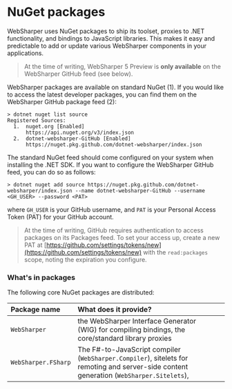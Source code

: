 # NuGet packages

WebSharper uses NuGet packages to ship its toolset, proxies to .NET functionality, and bindings to JavaScript libraries. This makes it easy and predictable to add or update various WebSharper components in your applications.

> At the time of writing, WebSharper 5 Preview is **only available** on the WebSharper GitHub feed \(see below\).

WebSharper packages are available on standard NuGet \(1\). If you would like to access the latest developer packages, you can find them on the WebSharper GitHub package feed \(2\):  

```text
> dotnet nuget list source
Registered Sources:
  1.  nuget.org [Enabled]
      https://api.nuget.org/v3/index.json
  2.  dotnet-websharper-GitHub [Enabled]
      https://nuget.pkg.github.com/dotnet-websharper/index.json
```

The standard NuGet feed should come configured on your system when installing the .NET SDK. If you want to configure the WebSharper GitHub feed, you can do so as follows:

```text
> dotnet nuget add source https://nuget.pkg.github.com/dotnet-websharper/index.json --name dotnet-websharper-GitHub --username <GH_USER> --password <PAT>
```

where `GH_USER` is your GitHub username, and `PAT` is your Personal Access Token \(PAT\) for your GitHub account.

> At the time of writing, GitHub requires authentication to access packages on its Packages feed. To set your access up, create a new PAT at [https://github.com/settings/tokens/new](https://github.com/settings/tokens/new) with the `read:packages` scope, noting the expiration you configure.

### What's in packages

The following core NuGet packages are distributed:

| Package name | What does it provide? |  |
| :--- | :--- | :--- |
| `WebSharper` | the WebSharper Interface Generator \(WIG\) for compiling bindings, the core/standard library proxies |  |
| `WebSharper.FSharp` | The F\#-to-JavaScript compiler \(`WebSharper.Compiler`\), sitelets for remoting and server-side content generation \(`WebSharper.Sitelets`\),  |  |

